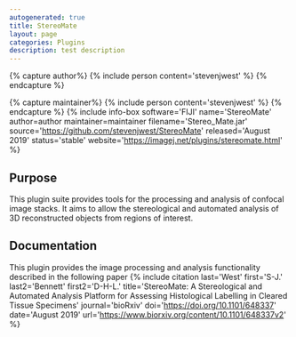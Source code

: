 ```yaml
---
autogenerated: true
title: StereoMate
layout: page
categories: Plugins
description: test description
---
```



{% capture author%}
{% include person content='stevenjwest' %}
{% endcapture %}

{% capture maintainer%}
{% include person content='stevenjwest' %}
{% endcapture %}
{% include info-box software='FIJI' name='StereoMate' author=author maintainer=maintainer filename='Stereo\_Mate.jar' source='https://github.com/stevenjwest/StereoMate' released='August 2019' status='stable' website='https://imagej.net/plugins/stereomate.html' %}

Purpose
-------

This plugin suite provides tools for the processing and analysis of confocal image stacks. It aims to allow the stereological and automated analysis of 3D reconstructed objects from regions of interest.

Documentation
-------------

This plugin provides the image processing and analysis functionality described in the following paper {% include citation last='West' first='S-J.' last2='Bennett' first2='D-H-L.' title='StereoMate: A Stereological and Automated Analysis Platform for Assessing Histological Labelling in Cleared Tissue Specimens' journal='bioRxiv' doi='https://doi.org/10.1101/648337' date='August 2019' url='https://www.biorxiv.org/content/10.1101/648337v2' %}


